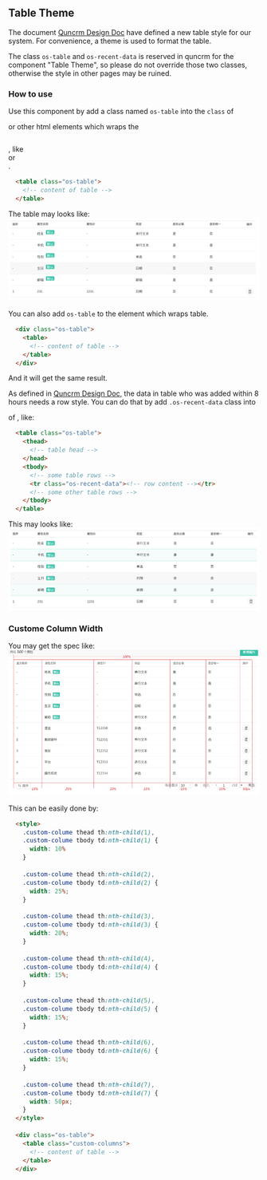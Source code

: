 ## Table Theme
The document [Quncrm Design Doc](http://git.augmentum.com.cn/scrm/aug-marketing/wikis/quncrm-design-doc) have defined a new table style for our system. For convenience, a theme is used to format the table.

The class `os-table` and `os-recent-data` is reserved in quncrm for the component "Table Theme", so please do not override those two classes, otherwise the style in other pages may be ruined.

### How to use
Use this component by add a class named `os-table` into the `class` of <table> or other html elements which wraps the <table>, like <div> or <section>.

```html
  <table class="os-table">
    <!-- content of table -->
  </table>
```

The table may looks like:  
![os-table](exampleImages/os_table/example-table.png)

You can also add `os-table` to the element which wraps table.

```html
  <div class="os-table">
    <table>
      <!-- content of table -->
    </table>
  </div>
```

And it will get the same result.

As defined in [Quncrm Design Doc](http://git.augmentum.com.cn/scrm/aug-marketing/wikis/quncrm-design-doc), the data in table who was added within 8 hours needs a row style. You can do that by add `.os-recent-data` class into <tr> of <tbody>, like:

```html
  <table class="os-table">
    <thead>
      <!-- table head -->
    </head>
    <tbody>
      <!-- some table rows -->
      <tr class="os-recent-data"><!-- row content --></tr>
      <!-- some other table rows -->
    </tbody>
  </table>
```

This may looks like:  
![colored-line](exampleImages/os_table/example-colored-line.png)

### Custome Column Width
You may get the spec like:  
![example-spec](exampleImages/os_table/example-spec.png)

This can be easily done by:

```html
  <style>
    .custom-colume thead th:nth-child(1),
    .custom-colume tbody td:nth-child(1) {
      width: 10%
    }

    .custom-colume thead th:nth-child(2),
    .custom-colume tbody td:nth-child(2) {
      width: 25%;
    }

    .custom-colume thead th:nth-child(3),
    .custom-colume tbody td:nth-child(3) {
      width: 20%;
    }

    .custom-colume thead th:nth-child(4),
    .custom-colume tbody td:nth-child(4) {
      width: 15%;
    }

    .custom-colume thead th:nth-child(5),
    .custom-colume tbody td:nth-child(5) {
      width: 15%;
    }

    .custom-colume thead th:nth-child(6),
    .custom-colume tbody td:nth-child(6) {
      width: 15%;
    }

    .custom-colume thead th:nth-child(7),
    .custom-colume tbody td:nth-child(7) {
      width: 50px;
    }
  </style>

  <div class="os-table">
    <table class="custom-columns">
      <!-- content of table -->
    </table>
  </div>
```
